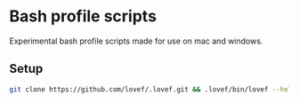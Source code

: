 # Bash profile scripts

Experimental bash profile scripts made for use on mac and windows.

## Setup

```bash
git clone https://github.com/lovef/.lovef.git && .lovef/bin/lovef --help
```
